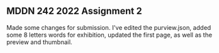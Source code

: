 ## MDDN 242 2022 Assignment 2

Made some changes for submission.
I've edited the purview.json, added some 8 letters words for exhibition, updated the first page, as well as the preview and thumbnail.
